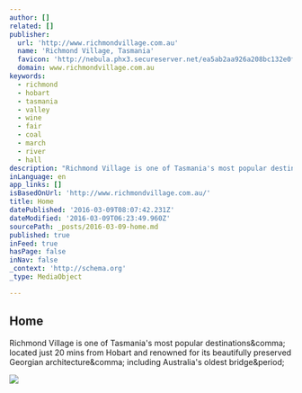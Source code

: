 ```yaml
---
author: []
related: []
publisher:
  url: 'http://www.richmondvillage.com.au'
  name: 'Richmond Village, Tasmania'
  favicon: 'http://nebula.phx3.secureserver.net/ea5ab2aa926a208bc132e0fd8f34053a?AccessKeyId=3B6B9D20FF47CC7E22AC&disposition=0&alloworigin=1'
  domain: www.richmondvillage.com.au
keywords:
  - richmond
  - hobart
  - tasmania
  - valley
  - wine
  - fair
  - coal
  - march
  - river
  - hall
description: "Richmond Village is one of Tasmania's most popular destinations, located just 20 mins from Hobart and renowned for its beautifully preserved Georgian architecture, including Australia's oldest bridge."
inLanguage: en
app_links: []
isBasedOnUrl: 'http://www.richmondvillage.com.au/'
title: Home
datePublished: '2016-03-09T08:07:42.231Z'
dateModified: '2016-03-09T06:23:49.960Z'
sourcePath: _posts/2016-03-09-home.md
published: true
inFeed: true
hasPage: false
inNav: false
_context: 'http://schema.org'
_type: MediaObject

---
```

<article style=""><h1>Home</h1><p>Richmond Village is one of Tasmania's most popular destinations&amp;comma; located just 20 mins from Hobart and renowned for its beautifully preserved Georgian architecture&amp;comma; including Australia's oldest bridge&amp;period;</p><img src="http://nebula.wsimg.com/05085423f932376c1a7530a5183a9350?AccessKeyId=3B6B9D20FF47CC7E22AC&amp;disposition=0&amp;alloworigin=1" /></article>
